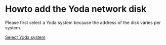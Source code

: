 # Howto add the Yoda network disk

Please first select a Yoda system because the address of the disk varies per system.

[Select Yoda system](/getting-started/index.html)
